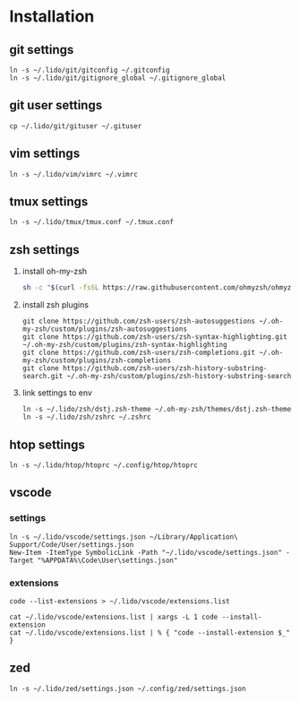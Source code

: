 # Installation

## git settings
	ln -s ~/.lido/git/gitconfig ~/.gitconfig
	ln -s ~/.lido/git/gitignore_global ~/.gitignore_global

## git user settings
	cp ~/.lido/git/gituser ~/.gituser

## vim settings
	ln -s ~/.lido/vim/vimrc ~/.vimrc

## tmux settings
	ln -s ~/.lido/tmux/tmux.conf ~/.tmux.conf

## zsh settings
1. install oh-my-zsh
	```zsh
	sh -c "$(curl -fsSL https://raw.githubusercontent.com/ohmyzsh/ohmyzsh/master/tools/install.sh)"
	```

2. install zsh plugins
	```
	git clone https://github.com/zsh-users/zsh-autosuggestions ~/.oh-my-zsh/custom/plugins/zsh-autosuggestions
	git clone https://github.com/zsh-users/zsh-syntax-highlighting.git ~/.oh-my-zsh/custom/plugins/zsh-syntax-highlighting
	git clone https://github.com/zsh-users/zsh-completions.git ~/.oh-my-zsh/custom/plugins/zsh-completions
	git clone https://github.com/zsh-users/zsh-history-substring-search.git ~/.oh-my-zsh/custom/plugins/zsh-history-substring-search
	```

3. link settings to env
	```
	ln -s ~/.lido/zsh/dstj.zsh-theme ~/.oh-my-zsh/themes/dstj.zsh-theme
	ln -s ~/.lido/zsh/zshrc ~/.zshrc
	```

## htop settings
	ln -s ~/.lido/htop/htoprc ~/.config/htop/htoprc

## vscode
### settings
	ln -s ~/.lido/vscode/settings.json ~/Library/Application\ Support/Code/User/settings.json
	New-Item -ItemType SymbolicLink -Path "~/.lido/vscode/settings.json" -Target "%APPDATA%\Code\User\settings.json"

### extensions
	code --list-extensions > ~/.lido/vscode/extensions.list

	cat ~/.lido/vscode/extensions.list | xargs -L 1 code --install-extension
	cat ~/.lido/vscode/extensions.list | % { "code --install-extension $_" }

## zed
	ln -s ~/.lido/zed/settings.json ~/.config/zed/settings.json